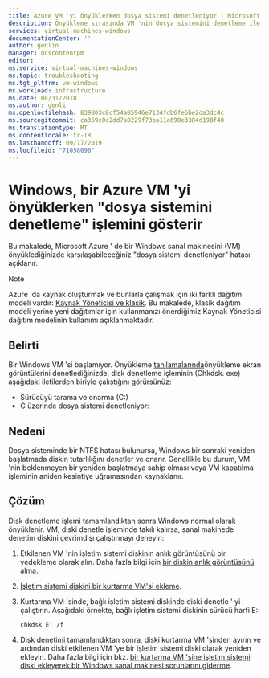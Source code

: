 ```yaml
---
title: Azure VM 'yi önyüklerken dosya sistemi denetleniyor | Microsoft Docs
description: Önyükleme sırasında VM 'nin dosya sistemini denetleme ile ilgili sorunu çözmeyi öğrenin | Microsoft Docs
services: virtual-machines-windows
documentationCenter: ''
author: genlin
manager: dcscontentpm
editor: ''
ms.service: virtual-machines-windows
ms.topic: troubleshooting
ms.tgt_pltfrm: vm-windows
ms.workload: infrastructure
ms.date: 08/31/2018
ms.author: genli
ms.openlocfilehash: 839803c8cf54a85946e7134fdb6fe6be2da3dc4c
ms.sourcegitcommit: ca359c0c2dd7a0229f73ba11a690e3384d198f40
ms.translationtype: MT
ms.contentlocale: tr-TR
ms.lasthandoff: 09/17/2019
ms.locfileid: "71058090"
---
```

# <a name="windows-shows-checking-file-system-when-booting-an-azure-vm"></a>Windows, bir Azure VM 'yi önyüklerken "dosya sistemini denetleme" işlemini gösterir

Bu makalede, Microsoft Azure ' de bir Windows sanal makinesini (VM) önyüklediğinizde karşılaşabileceğiniz "dosya sistemi denetleniyor" hatası açıklanır.

> [!NOTE] 
> Azure 'da kaynak oluşturmak ve bunlarla çalışmak için iki farklı dağıtım modeli vardır: [Kaynak Yöneticisi ve klasik](../../azure-resource-manager/resource-manager-deployment-model.md). Bu makalede, klasik dağıtım modeli yerine yeni dağıtımlar için kullanmanızı önerdiğimiz Kaynak Yöneticisi dağıtım modelinin kullanımı açıklanmaktadır.

## <a name="symptom"></a>Belirti 

Bir Windows VM 'si başlamıyor. Önyükleme [tanılamalarında](boot-diagnostics.md)önyükleme ekran görüntülerini denetlediğinizde, disk denetleme işleminin (Chkdsk. exe) aşağıdaki iletilerden biriyle çalıştığını görürsünüz:

- Sürücüyü tarama ve onarma (C:)
- C üzerinde dosya sistemi denetleniyor:

## <a name="cause"></a>Nedeni

Dosya sisteminde bir NTFS hatası bulunursa, Windows bir sonraki yeniden başlatmada diskin tutarlılığını denetler ve onarır. Genellikle bu durum, VM 'nin beklenmeyen bir yeniden başlatmaya sahip olması veya VM kapatılma işleminin aniden kesintiye uğramasından kaynaklanır.

## <a name="solution"></a>Çözüm 

Disk denetleme işlemi tamamlandıktan sonra Windows normal olarak önyüklenir. VM, diski denetle işleminde takılı kalırsa, sanal makinede denetim diskini çevrimdışı çalıştırmayı deneyin:
1.  Etkilenen VM 'nin işletim sistemi diskinin anlık görüntüsünü bir yedekleme olarak alın. Daha fazla bilgi için [bir diskin anlık görüntüsünü alma](../windows/snapshot-copy-managed-disk.md).
2.  [İşletim sistemi diskini bir kurtarma VM'si ekleme](troubleshoot-recovery-disks-portal-windows.md).  
3.  Kurtarma VM 'sinde, bağlı işletim sistemi diskinde diski denetle ' yi çalıştırın. Aşağıdaki örnekte, bağlı işletim sistemi diskinin sürücü harfi E: 
        
        chkdsk E: /f
4.  Disk denetimi tamamlandıktan sonra, diski kurtarma VM 'sinden ayırın ve ardından diski etkilenen VM 'ye bir işletim sistemi diski olarak yeniden ekleyin. Daha fazla bilgi için bkz. [bir kurtarma VM 'sine işletim sistemi diski ekleyerek bir Windows sanal makinesi sorunlarını giderme](troubleshoot-recovery-disks-portal-windows.md).
